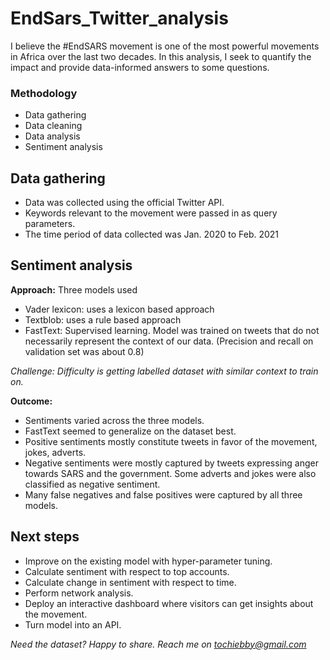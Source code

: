 # EndSars_Twitter_analysis

I believe the #EndSARS movement is one of the most powerful movements in Africa over the last two decades. In this analysis, I seek to quantify the impact and provide data-informed answers to some questions.

### Methodology

* Data gathering
* Data cleaning
* Data analysis
* Sentiment analysis

## Data gathering

* Data was collected using the official Twitter API.
* Keywords relevant to the movement were passed in as query parameters.
* The time period of data collected was Jan. 2020 to Feb. 2021

## Sentiment analysis

**Approach:**
Three models used
* Vader lexicon: uses a lexicon based approach
* Textblob: uses a rule based approach
* FastText: Supervised learning. Model was trained on tweets that do not necessarily represent the context of our data. (Precision and recall on validation set was about 0.8)

*Challenge: Difficulty is getting labelled dataset with similar context to train on.*

**Outcome:**
* Sentiments varied across the three models.
* FastText seemed to generalize on the dataset best.
* Positive sentiments mostly constitute tweets in favor of the movement, jokes, adverts.
* Negative sentiments were mostly captured by tweets expressing anger towards SARS and the government. Some adverts and jokes were also classified as negative sentiment.
* Many false negatives and false positives were captured by all three models. 

## Next steps

* Improve on the existing model with hyper-parameter tuning.
* Calculate sentiment with respect to top accounts.
* Calculate change in sentiment with respect to time.
* Perform network analysis.
* Deploy an interactive dashboard where visitors can get insights about the movement.
* Turn model into an API.


*Need the dataset? Happy to share. Reach me on tochiebby@gmail.com*
